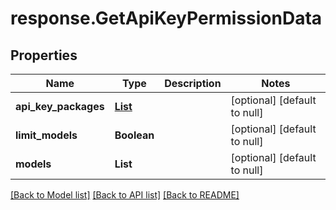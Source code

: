 # response.GetApiKeyPermissionData
## Properties

| Name | Type | Description | Notes |
|------------ | ------------- | ------------- | -------------|
| **api\_key\_packages** | [**List**](models.ApiKeyPackage.md) |  | [optional] [default to null] |
| **limit\_models** | **Boolean** |  | [optional] [default to null] |
| **models** | **List** |  | [optional] [default to null] |

[[Back to Model list]](../README.md#documentation-for-models) [[Back to API list]](../README.md#documentation-for-api-endpoints) [[Back to README]](../README.md)

